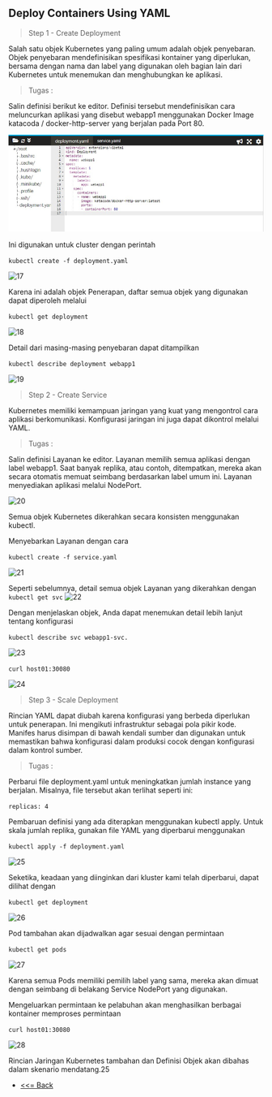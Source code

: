 ## Deploy Containers Using YAML


> Step 1 - Create Deployment

Salah satu objek Kubernetes yang paling umum adalah objek penyebaran. Objek penyebaran mendefinisikan spesifikasi kontainer yang diperlukan, bersama dengan nama dan label yang digunakan oleh bagian lain dari Kubernetes untuk menemukan dan menghubungkan ke aplikasi.

 > Tugas : 


Salin definisi berikut ke editor. Definisi tersebut mendefinisikan cara meluncurkan aplikasi yang disebut webapp1 menggunakan Docker Image katacoda / docker-http-server yang berjalan pada Port 80.


 ![16](images/README.16.jpg)

 Ini digunakan untuk cluster dengan perintah

 ```kubectl create -f deployment.yaml```

 ![17](images/README.17.jpg)

 Karena ini adalah objek Penerapan, daftar semua objek yang digunakan dapat diperoleh melalui

 ```kubectl get deployment```

 ![18](images/README.18.jpg)

 Detail dari masing-masing penyebaran dapat ditampilkan

 ```kubectl describe deployment webapp1```

  ![19](images/README.19.jpg)



> Step 2 - Create Service

Kubernetes memiliki kemampuan jaringan yang kuat yang mengontrol cara aplikasi berkomunikasi. Konfigurasi jaringan ini juga dapat dikontrol melalui YAML.


 > Tugas : 


Salin definisi Layanan ke editor. Layanan memilih semua aplikasi dengan label webapp1. Saat banyak replika, atau contoh, ditempatkan, mereka akan secara otomatis memuat seimbang berdasarkan label umum ini. Layanan menyediakan aplikasi melalui NodePort.


 ![20](images/README.20.jpg)

 Semua objek Kubernetes dikerahkan secara konsisten menggunakan kubectl.

Menyebarkan Layanan dengan cara

 ```kubectl create -f service.yaml```

 ![21](images/README.21.jpg)

 Seperti sebelumnya, detail semua objek Layanan yang dikerahkan dengan ```kubectl get svc```
 ![22](images/README.22.jpg)

Dengan menjelaskan objek, Anda dapat menemukan detail lebih lanjut tentang konfigurasi

 ```kubectl describe svc webapp1-svc.```

 ![23](images/README.23.jpg)


 ```curl host01:30080```

  ![24](images/README.24.jpg)


 
 > Step 3 - Scale Deployment

Rincian YAML dapat diubah karena konfigurasi yang berbeda diperlukan untuk penerapan. Ini mengikuti infrastruktur sebagai pola pikir kode. Manifes harus disimpan di bawah kendali sumber dan digunakan untuk memastikan bahwa konfigurasi dalam produksi cocok dengan konfigurasi dalam kontrol sumber.


 > Tugas : 



Perbarui file deployment.yaml untuk meningkatkan jumlah instance yang berjalan. Misalnya, file tersebut akan terlihat seperti ini:

 ```replicas: 4```

 Pembaruan definisi yang ada diterapkan menggunakan kubectl apply. Untuk skala jumlah replika, gunakan file YAML yang diperbarui menggunakan

 ```kubectl apply -f deployment.yaml```

 ![25](images/README.251.jpg)

 Seketika, keadaan yang diinginkan dari kluster kami telah diperbarui, dapat dilihat dengan

 ```kubectl get deployment```

 ![26](images/README.26.jpg)

Pod tambahan akan dijadwalkan agar sesuai dengan permintaan

 ```kubectl get pods```

 ![27](images/README.27.jpg)

 Karena semua Pods memiliki pemilih label yang sama, mereka akan dimuat dengan seimbang di belakang Service NodePort yang digunakan.

Mengeluarkan permintaan ke pelabuhan akan menghasilkan berbagai kontainer memproses permintaan


 ```curl host01:30080```

  ![28](images/README.28.jpg)

  Rincian Jaringan Kubernetes tambahan dan Definisi Objek akan dibahas dalam skenario mendatang.25

 


 * [<<= Back](README.md)